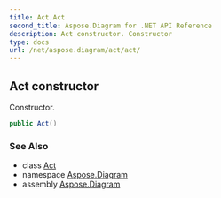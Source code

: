 ```yaml
---
title: Act.Act
second_title: Aspose.Diagram for .NET API Reference
description: Act constructor. Constructor
type: docs
url: /net/aspose.diagram/act/act/
---
```

## Act constructor

Constructor.

```csharp
public Act()
```

### See Also

* class [Act](../)
* namespace [Aspose.Diagram](../../act/)
* assembly [Aspose.Diagram](../../../)


